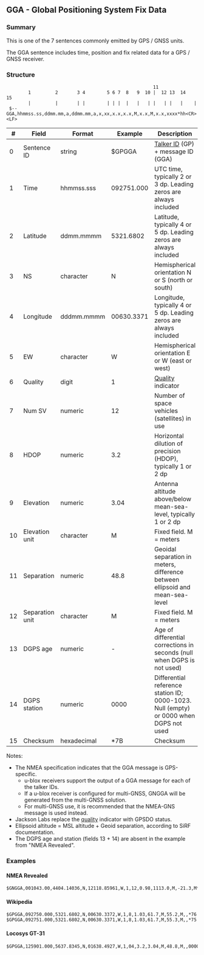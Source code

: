 ## GGA - Global Positioning System Fix Data

### Summary

This is one of the 7 sentences commonly emitted by GPS / GNSS units.

The GGA sentence includes time, position and fix related data for a GPS / GNSS receiver.



### Structure

```
                                                      11
        1         2       3 4        5 6 7  8   9  10 |  12 13  14   15
        |         |       | |        | | |  |   |   | |   | |   |    |
 $--GGA,hhmmss.ss,ddmm.mm,a,ddmm.mm,a,x,xx,x.x,x.x,M,x.x,M,x.x,xxxx*hh<CR><LF>
```

| #    | Field           | Format      | Example    | Description                                                  |
| ---- | --------------- | ----------- | ---------- | ------------------------------------------------------------ |
| 0    | Sentence ID     | string      | $GPGGA     | [Talker ID](../lookups/talker-id.md) (GP) + message ID (GGA) |
| 1    | Time            | hhmmss.sss  | 092751.000 | UTC time, typically 2 or 3 dp. Leading zeros are always included |
| 2    | Latitude        | ddmm.mmmm   | 5321.6802  | Latitude, typically 4 or 5 dp. Leading zeros are always included |
| 3    | NS              | character   | N          | Hemispherical orientation N or S (north or south)            |
| 4    | Longitude       | dddmm.mmmm  | 00630.3371 | Longitude, typically 4 or 5 dp. Leading zeros are always included |
| 5    | EW              | character   | W          | Hemispherical orientation E or W (east or west)              |
| 6    | Quality         | digit       | 1          | [Quality](../lookups/quality.md) indicator                   |
| 7    | Num SV          | numeric     | 12         | Number of space vehicles (satellites) in use                 |
| 8    | HDOP            | numeric     | 3.2        | Horizontal dilution of precision (HDOP), typically 1 or 2 dp |
| 9    | Elevation       | numeric     | 3.04       | Antenna altitude above/below mean-sea-level, typically 1 or 2 dp |
| 10   | Elevation unit  | character   | M          | Fixed field. M = meters                                      |
| 11   | Separation      | numeric     | 48.8       | Geoidal separation in meters, difference between ellipsoid and mean-sea-level |
| 12   | Separation unit | character   | M          | Fixed field. M = meters                                      |
| 13   | DGPS age        | numeric     | -          | Age of differential corrections in seconds (null when DGPS is not used) |
| 14   | DGPS station    | numeric     | 0000       | Differential reference station ID; 0000-1023. Null (empty) or 0000 when DGPS not used |
| 15   | Checksum        | hexadecimal | \*7B       | Checksum                                                     |

Notes:

- The NMEA specification indicates that the GGA message is GPS-specific.
  - u-blox receivers support the output of a GGA message for each of the talker IDs.
  - If a u-blox receiver is configured for multi-GNSS, GNGGA will be generated from the multi-GNSS solution.
  - For multi-GNSS use, it is recommended that the NMEA-GNS message is used instead.
- Jackson Labs replace the [quality](../lookups/quality.md) indicator with GPSDO status.
- Ellipsoid altitude = MSL altitude + Geoid separation, according to SiRF documentation.
- The DGPS age and station (fields 13 + 14) are absent in the example from "NMEA Revealed".



### Examples

#### NMEA Revealed

```
$GNGGA,001043.00,4404.14036,N,12118.85961,W,1,12,0.98,1113.0,M,-21.3,M*47
```

#### Wikipedia

```
$GPGGA,092750.000,5321.6802,N,00630.3372,W,1,8,1.03,61.7,M,55.2,M,,*76
$GPGGA,092751.000,5321.6802,N,00630.3371,W,1,8,1.03,61.7,M,55.3,M,,*75
```

#### Locosys GT-31

```
$GPGGA,125901.000,5637.8345,N,01638.4927,W,1,04,3.2,3.04,M,48.8,M,,0000*7B
```

